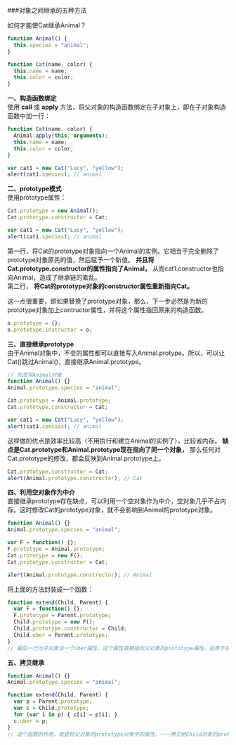 ###对象之间继承的五种方法

如何才能使Cat继承Animal？
```js
function Animal() {
  this.species = "animal";
}

function Cat(name, color) {
  this.name = name;
  this.color = color;
}
```

**一、构造函数绑定**  
使用 **call** 或 **apply** 方法，将父对象的构造函数绑定在子对象上，即在子对象构造函数中加一行：
```js
function Cat(name, color) {
  Animal.apply(this, arguments);
  this.name = name;
  this.color = color;
}

var cat1 = new Cat("Lucy", "yellow");
alert(cat1.species); // animal
```

**二、prototype模式**  
使用prototype属性：
```js
Cat.prototype = new Animal();
Cat.prototype.constructor = Cat;

var cat1 = new Cat("Lucy", "yellow");
alert(cat1.species); // animal
```
第一行，将Cat的prototype对象指向一个Animal的实例。它相当于完全删除了prototype对象原先的值，然后赋予一个新值。 **并且将Cat.prototype.constructor的属性指向了Animal，** 从而cat1.constructor也指向Animal，造成了继承链的紊乱。  
第二行， **将Cat的prototype对象的constructor属性重新指向Cat。**

这一点很重要，即如果替换了prototype对象，那么，下一步必然是为新的prototype对象加上contructor属性，并将这个属性指回原来的构造函数。
```js
o.prototype = {};
o.prototype.instructor = o;
```

**三、直接继承prototype**  
由于Animal对象中，不变的属性都可以直接写入Animal.protype。所以，可以让Cat()跳过Animal()，直接继承Animal.prototype。
```js
// 先改写Animal对象
function Animal() {}
Animal.prototype.species = "animal";

Cat.prototype = Animal.prototype;
Cat.prototype.constructor = Cat;

var cat1 = new Cat("Lucy", "yellow");
alert(cat1.species); // animal
```
这样做的优点是效率比较高（不用执行和建立Animal的实例了），比较省内存。 **缺点是Cat.prototype和Animal.prototype现在指向了同一个对象，** 那么任何对Cat.prototype的修改，都会反映到Animal.prototype上。
```js
Cat.prototype.constructor = Cat;
alert(Animal.prototype.constructor); // Cat
```

**四、利用空对象作为中介**  
直接继承prototype存在缺点，可以利用一个空对象作为中介，空对象几乎不占内存。这时修改Cat的prototype对象，就不会影响到Animal的prototype对象。
```js
function Animal() {}
Animal.prototype.species = "animal";

var F = function() {};
F.prototype = Animal.prototype;
Cat.prototype = new F();
Cat.prototype.constructor = Cat;

alert(Animal.prototype.constructor); // Animal
```
将上面的方法封装成一个函数：
```js
function extend(Child, Parent) {
  var F = function() {};
  F.prototype = Parent.prototype;
  Child.prototype = new F();
  Child.prototype.constructor = Child;
  Child.uber = Parent.prototype;
}
// 最后一行为子对象设一个uber属性，这个属性直接指向父对象的prototype属性。这等于在子对象上打开一条通道，可以直接调用父对象的方法。这一行放在这里，只是为了实现继承的完备性，纯属备用性质。
```

**五、拷贝继承**  
```js
function Animal() {}
Animal.prototype.species = "animal";

function extend(Child, Parent) {
  var p = Parent.prototype;
  var c = Child.prototype;
  for (var i in p) { c[i] = p[i]; }
  c.uber = p;
}
// 这个函数的作用，就是将父对象的prototype对象中的属性，一一拷贝给Child对象的prototype对象。
```